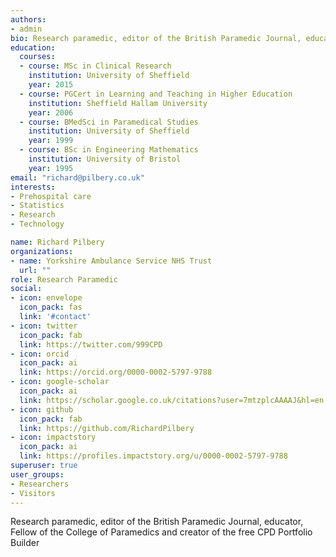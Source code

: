 ```yaml
---
authors:
- admin
bio: Research paramedic, editor of the British Paramedic Journal, educator, Fellow of the College of Paramedics and creator of the free CPD Portfolio Builder
education:
  courses:
  - course: MSc in Clinical Research
    institution: University of Sheffield
    year: 2015
  - course: PGCert in Learning and Teaching in Higher Education
    institution: Sheffield Hallam University
    year: 2006
  - course: BMedSci in Paramedical Studies
    institution: University of Sheffield
    year: 1999
  - course: BSc in Engineering Mathematics
    institution: University of Bristol
    year: 1995
email: "richard@pilbery.co.uk"
interests:
- Prehospital care
- Statistics
- Research
- Technology

name: Richard Pilbery
organizations:
- name: Yorkshire Ambulance Service NHS Trust
  url: ""
role: Research Paramedic
social:
- icon: envelope
  icon_pack: fas
  link: '#contact'
- icon: twitter
  icon_pack: fab
  link: https://twitter.com/999CPD
- icon: orcid
  icon_pack: ai
  link: https://orcid.org/0000-0002-5797-9788
- icon: google-scholar
  icon_pack: ai
  link: https://scholar.google.co.uk/citations?user=7mtzplcAAAAJ&hl=en
- icon: github
  icon_pack: fab
  link: https://github.com/RichardPilbery
- icon: impactstory
  icon_pack: ai
  link: https://profiles.impactstory.org/u/0000-0002-5797-9788
superuser: true
user_groups:
- Researchers
- Visitors
---
```


Research paramedic, editor of the British Paramedic Journal, educator, Fellow of the College of Paramedics and creator of the free CPD Portfolio Builder
